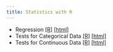 ```yaml
---
title: Statistics with R
---
```


 * Regression [[R]](/demo/Statistics_with_R/Regression.R) [[html]](/demo/Statistics_with_R/Regression.html)
 * Tests for Categorical Data [[R]](/demo/Statistics_with_R/Tests_for_Categorical_Data.R) [[html]](/demo/Statistics_with_R/Tests_for_Categorical_Data.html)
 * Tests for Continuous Data [[R]](/demo/Statistics_with_R/Tests_for_Continuous_Data.R) [[html]](/demo/Statistics_with_R/Tests_for_Continuous_Data.html)
